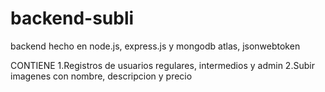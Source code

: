# backend-subli
backend hecho en node.js, express.js y mongodb atlas, jsonwebtoken

CONTIENE 
1.Registros de usuarios regulares, intermedios y admin
2.Subir imagenes con nombre, descripcion y precio

